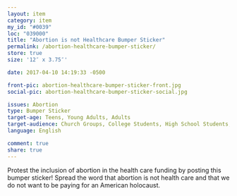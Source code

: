```yaml
---
layout: item
category: item
my_id: "#0039"
loc: "039000"
title: "Abortion is not Healthcare Bumper Sticker"
permalink: /abortion-healthcare-bumper-sticker/
store: true
size: '12″ x 3.75″'

date: 2017-04-10 14:19:33 -0500

front-pic: abortion-healthcare-bumper-sticker-front.jpg
social-pic: abortion-healthcare-bumper-sticker-social.jpg

issues: Abortion
type: Bumper Sticker
target-age: Teens, Young Adults, Adults
target-audience: Church Groups, College Students, High School Students, Pro-life Organizations
language: English

comment: true
share: true
---
```

Protest the inclusion of abortion in the health care funding by posting this bumper sticker! Spread the word that abortion is not health care and that we do not want to be paying for an American holocaust.